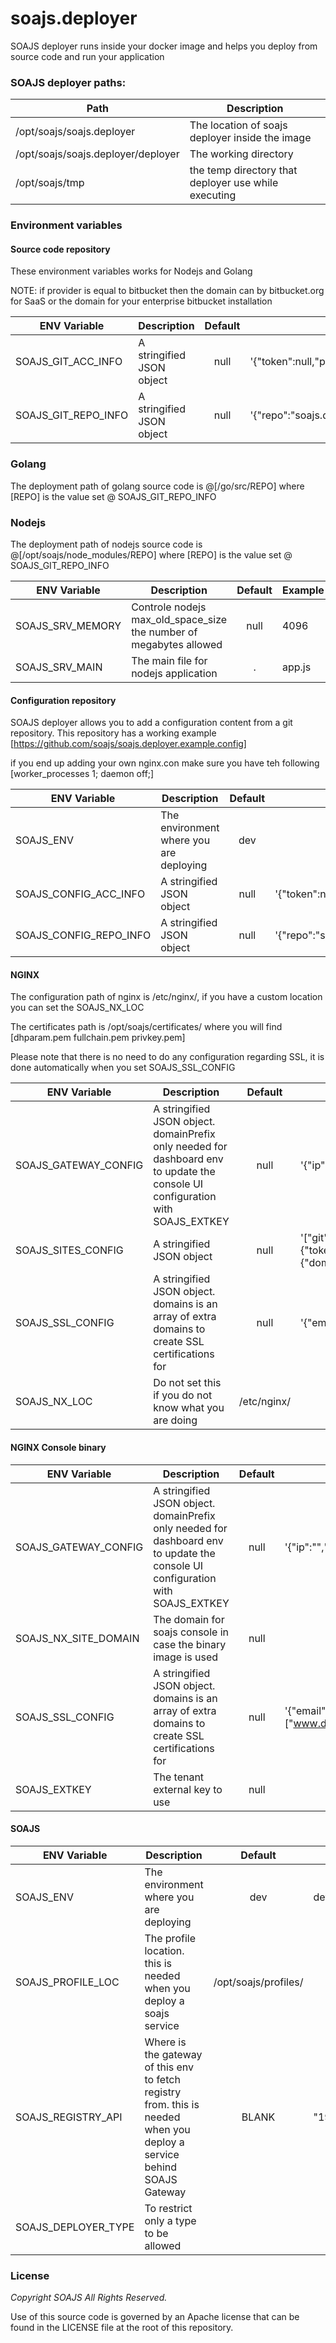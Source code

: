 # soajs.deployer
SOAJS deployer runs inside your docker image and helps you deploy from source code and run your application

### SOAJS deployer paths:
Path | Description
--- | -----
/opt/soajs/soajs.deployer | The location of soajs deployer inside the image |
/opt/soajs/soajs.deployer/deployer | The working directory |
/opt/soajs/tmp | the temp directory that deployer use while executing |

### Environment variables

#### Source code repository
These environment variables works for Nodejs and Golang

NOTE: if provider is equal to bitbucket then the domain can by bitbucket.org for SaaS or the domain for your enterprise bitbucket installation

ENV Variable | Description | Default | Example
--- | ----- | :---: | ---
SOAJS_GIT_ACC_INFO | A stringified JSON object | null | '{"token":null,"provider":"bitbucket","owner":"soajs","domain":"bitbucket.org"}'
SOAJS_GIT_REPO_INFO | A stringified JSON object | null | '{"repo":"soajs.deployer.example.config","branch":"master","commit":null}'

### Golang
The deployment path of golang source code is @[/go/src/REPO] where [REPO] is the value set @ SOAJS_GIT_REPO_INFO

### Nodejs
The deployment path of nodejs source code is @[/opt/soajs/node_modules/REPO] where [REPO] is the value set @ SOAJS_GIT_REPO_INFO

ENV Variable | Description | Default | Example
--- | ----- | :---: | ---
SOAJS_SRV_MEMORY | Controle nodejs max_old_space_size the number of megabytes allowed | null | 4096
SOAJS_SRV_MAIN | The main file for nodejs application | . | app.js

#### Configuration repository
SOAJS deployer allows you to add a configuration content from a git repository. This repository has a working example [https://github.com/soajs/soajs.deployer.example.config]

if you end up adding your own nginx.con make sure you have teh following [worker_processes  1; daemon off;]

ENV Variable | Description | Default | Example
--- | ----- | :---: | ---
SOAJS_ENV | The environment where you are deploying | dev |
SOAJS_CONFIG_ACC_INFO | A stringified JSON object | null | '{"token":null,"provider":"github","owner":"soajs","domain":"github.com"}'
SOAJS_CONFIG_REPO_INFO | A stringified JSON object | null | '{"repo":"soajs.deployer.example.config","branch":"master","commit":null}'

#### NGINX
The configuration path of nginx is /etc/nginx/, if you have a custom location you can set the SOAJS_NX_LOC

The certificates path is /opt/soajs/certificates/ where you will find [dhparam.pem  fullchain.pem  privkey.pem]

Please note that there is no need to do any configuration regarding SSL, it is done automatically when you set SOAJS_SSL_CONFIG

ENV Variable | Description | Default | Example
--- | ----- | :---: | ---
SOAJS_GATEWAY_CONFIG | A stringified JSON object. domainPrefix only needed for dashboard env to update the console UI configuration with SOAJS_EXTKEY | null | '{"ip":"","port":"4000","domain:"api.mydomain.com","domainPrefix":"api"}'
SOAJS_SITES_CONFIG | A stringified JSON object | null | '["git":{"token":null,"provider":"bitbucket","owner":"soajs","domain":"bitbucket.org","repo":"soajs.deployer.example.config","branch":"master","commit":null},"conf":{"domains:["www.mydomain.com", "mydomain.com"],"folder":"/"}]'
SOAJS_SSL_CONFIG | A stringified JSON object. domains is an array of extra domains to create SSL certifications for | null | '{"email":"me@ddd.com","redirect":true,domains":["www.d1.com","www.d2.com"]}'
SOAJS_NX_LOC | Do not set this if you do not know what you are doing | /etc/nginx/ | 


#### NGINX Console binary 
ENV Variable | Description | Default | Example
--- | ----- | :---: | ---
SOAJS_GATEWAY_CONFIG | A stringified JSON object. domainPrefix only needed for dashboard env to update the console UI configuration with SOAJS_EXTKEY | null | '{"ip":"","port":"4000","domain:"api.mydomain.com","domainPrefix":"api"}'
SOAJS_NX_SITE_DOMAIN | The domain for soajs console in case the binary image is used | null | 
SOAJS_SSL_CONFIG | A stringified JSON object. domains is an array of extra domains to create SSL certifications for | null | '{"email":"me@ddd.com","redirect":true,domains":["www.d1.com","www.d2.com"]}'
SOAJS_EXTKEY | The tenant external key to use | null |

#### SOAJS
ENV Variable | Description | Default | Example
--- | ----- | :---: | ---
SOAJS_ENV | The environment where you are deploying | dev | dev
SOAJS_PROFILE_LOC | The profile location. this is needed when you deploy a soajs service | /opt/soajs/profiles/ |
SOAJS_REGISTRY_API | Where is the gateway of this env to fetch registry from. this is needed when you deploy a service behind SOAJS Gateway | BLANK | "192.168.5.1:5000"
SOAJS_DEPLOYER_TYPE | To restrict only a type to be allowed | |

### License
*Copyright SOAJS All Rights Reserved.*

Use of this source code is governed by an Apache license that can be found in the LICENSE file at the root of this repository.
